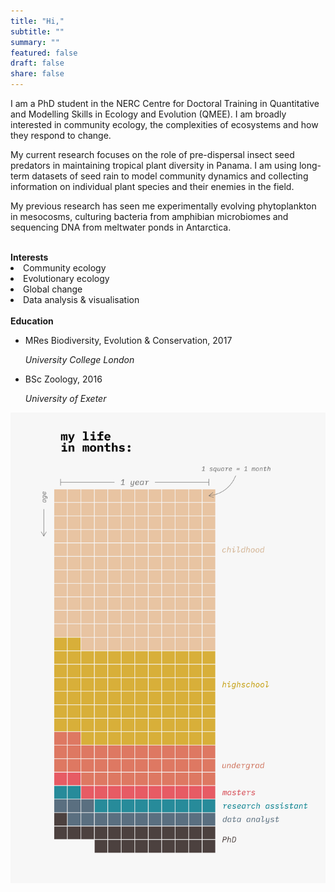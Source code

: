 ```yaml
---
title: "Hi,"
subtitle: ""
summary: ""
featured: false
draft: false
share: false
---
```


I am a PhD student in the NERC Centre for Doctoral Training in Quantitative and Modelling Skills in Ecology and Evolution (QMEE). I am broadly interested in community ecology, the complexities of ecosystems and how they respond to change.  

My current research focuses on the role of pre-dispersal insect seed predators in maintaining tropical plant diversity in Panama. I am using long-term datasets of seed rain to model community dynamics and collecting information on individual plant species and their enemies in the field.

My previous research has seen me experimentally evolving phytoplankton in mesocosms, culturing bacteria from amphibian microbiomes and sequencing DNA from meltwater ponds in Antarctica.

<br>
<div class = "row">
<div class = "col-md-6">
<b>Interests</b>
<li>Community ecology</li>
<li>Evolutionary ecology</li>
<li>Global change</li>
<li>Data analysis & visualisation</li>
<br>
</div>

<div class = "col-md-6">
<b>Education</b>
<ul class="fa-ul">
  <li><i class="fa-li fas fa-graduation-cap"></i>MRes Biodiversity, Evolution & Conservation, 2017</li>
  <p><i>University College London</i></p>
  <li><i class="fa-li fas fa-graduation-cap"></i>BSc Zoology, 2016</li>
  <p><i>University of Exeter</i></p>
</ul>
</div>
</div>


[![life_in_months](life_in_months_flip.png)](https://github.com/ee-jackson/mylifeinmonths)
